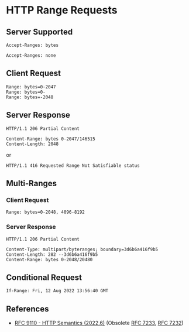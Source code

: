 # HTTP Range Requests

## Server Supported

```http
Accept-Ranges: bytes

Accept-Ranges: none
```

## Client Request

```http
Range: bytes=0-2047
Range: bytes=0-
Range: bytes=-2048
```

## Server Response

```http
HTTP/1.1 206 Partial Content

Content-Range: bytes 0-2047/146515
Content-Length: 2048
```

or

```http
HTTP/1.1 416 Requested Range Not Satisfiable status
```

## Multi-Ranges

### Client Request

```http
Range: bytes=0-2048, 4096-8192
```

### Server Response

```http
HTTP/1.1 206 Partial Content

Content-Type: multipart/byteranges; boundary=3d6b6a416f9b5
Content-Length: 282 --3d6b6a416f9b5
Content-Range: bytes 0-2048/20480
```

## Conditional Request

```http
If-Range: Fri, 12 Aug 2022 13:56:40 GMT
```

## References

<!-- markdownlint-disable line-length -->

- [RFC 9110 - HTTP Semantics (2022.6)](https://www.rfc-editor.org/rfc/rfc9110)
(Obsolete [RFC 7233](https://www.rfc-editor.org/rfc/rfc7233 "Hypertext Transfer Protocol (HTTP/1.1): Range Requests (2014)"),
[RFC 7232](https://www.rfc-editor.org/rfc/rfc7232 "Hypertext Transfer Protocol (HTTP/1.1): Conditional Requests (2014)"))

<!-- markdownlint-enable line-length -->
